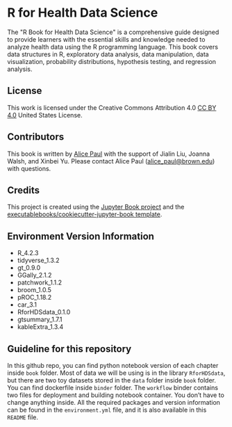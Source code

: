 # R for Health Data Science

The "R Book for Health Data Science" is a comprehensive guide designed to provide learners with the essential skills and knowledge needed to analyze health data using the R programming language. This book covers data structures in R, exploratory data analysis, data manipulation, data visualization, probability distributions, hypothesis testing, and regression analysis.

## License

This work is licensed under the Creative Commons Attribution 4.0 [CC BY 4.0](https://creativecommons.org/licenses/by/4.0/) United States License. 

## Contributors

This book is written by [Alice Paul](alicepaul.github.io) with the support of Jialin Liu, Joanna Walsh, and Xinbei Yu. Please contact Alice Paul (alice_paul@brown.edu) with questions.

## Credits

This project is created using the [Jupyter Book project](https://jupyterbook.org/) and the [executablebooks/cookiecutter-jupyter-book template](https://github.com/executablebooks/cookiecutter-jupyter-book).

## Environment Version Information

- R_4.2.3
- tidyverse_1.3.2
- gt_0.9.0
- GGally_2.1.2
- patchwork_1.1.2
- broom_1.0.5
- pROC_1.18.2
- car_3.1
- RforHDSdata_0.1.0
- gtsummary_1.7.1
- kableExtra_1.3.4

## Guideline for this repository

In this github repo, you can find python notebook version of each chapter inside `book` folder. Most of data we will be using is in the library `RforHDSdata`, but there are two toy datasets stored in the `data` folder inside `book` folder. You can find dockerfile inside `binder` folder. The `workflow` binder contains two files for deployment and building notebook container. You don’t have to change anything inside. All the required packages and version information can be found in the `environment.yml` file, and it is also available in this `README` file.
